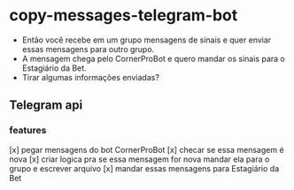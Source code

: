 # copy-messages-telegram-bot

- Então você recebe em um grupo mensagens de sinais e quer enviar essas mensagens para outro grupo.
- A mensagem chega pelo CornerProBot e quero mandar os sinais para o Estagiário da Bet.
- Tirar algumas informações enviadas?

## Telegram api

### features

[x] pegar mensagens do bot CornerProBot
[x] checar se essa mensagem é nova
[x] criar logica pra se essa mensagem for nova mandar ela para o grupo e escrever arquivo
[x] mandar essas mensagens para Estagiário da Bet

